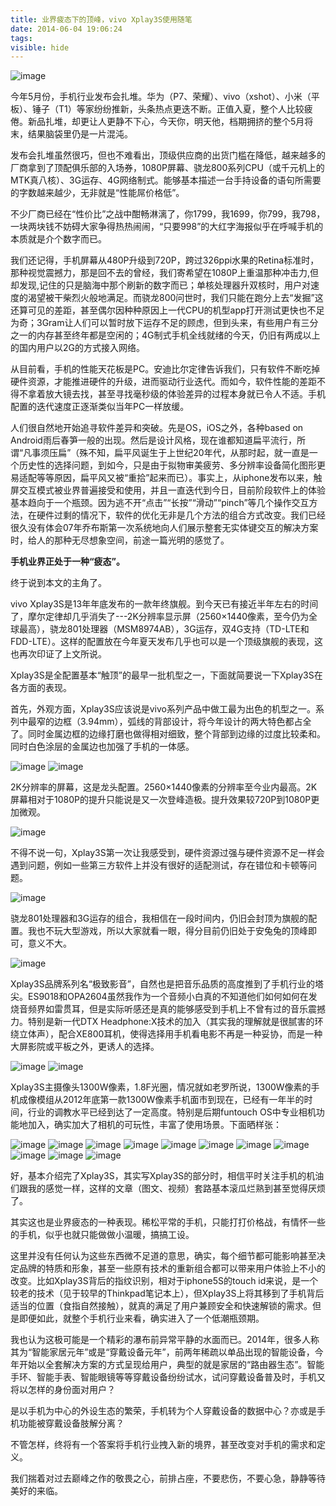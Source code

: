 ```yaml
---
title: 业界疲态下的顶峰，vivo Xplay3S使用随笔
date: 2014-06-04 19:06:24
tags:
visible: hide
---
```



![image](http://omho9kf1d.bkt.clouddn.com/0.jpg)


今年5月份，手机行业发布会扎堆。华为（P7、荣耀）、vivo（xshot）、小米（平板）、锤子（T1）等家纷纷推新，头条热点更迭不断。正值入夏，整个人比较疲倦。新品扎堆，却更让人更静不下心，今天你，明天他，档期拥挤的整个5月将末，结果脑袋里仍是一片混沌。

<!-- more -->

发布会扎堆虽然很巧，但也不难看出，顶级供应商的出货门槛在降低，越来越多的厂商拿到了顶配俱乐部的入场券，1080P屏幕、骁龙800系列CPU（或千元机上的MTK真八核）、3G运存、4G网络制式。能够基本描述一台手持设备的语句所需要的字数越来越少，无非就是“性能屌价格低”。

不少厂商已经在“性价比”之战中酣畅淋漓了，你1799，我1699，你799，我798，一块两块钱不妨碍大家争得热热闹闹，“只要998”的大红字海报似乎在呼喊手机的本质就是介个数字而已。

我们还记得，手机屏幕从480P升级到720P，跨过326ppi水果的Retina标准时，那种视觉震撼力，那是回不去的曾经，我们寄希望在1080P上重温那种冲击力,但却发现,记住的只是脑海中那个刷新的数字而已；单核处理器升双核时，用户对速度的渴望被干柴烈火般地满足。而骁龙800问世时，我们只能在跑分上去“发掘”这还算可见的差距，甚至偶尔因种种原因上一代CPU的机型app打开测试更快也不足为奇；3Gram让人们可以暂时放下运存不足的顾虑，但到头来，有些用户有三分之一的内存甚至终年都是空闲的；4G制式手机全线就绪的今天，仍旧有两成以上的国内用户以2G的方式接入网络。

从目前看，手机的性能天花板是PC。安迪比尔定律告诉我们，只有软件不断吃掉硬件资源，才能推进硬件的升级，进而驱动行业迭代。而如今，软件性能的差距不得不拿着放大镜去找，甚至寻找毫秒级的体验差异的过程本身就已令人不适。手机配置的迭代速度正逐渐类似当年PC一样放缓。

人们很自然地开始追寻软件差异和突破。先是OS，iOS之外，各种based on Android雨后春笋一般的出现。然后是设计风格，现在谁都知道扁平流行，所谓“凡事须压扁”（殊不知，扁平风诞生于上世纪20年代，从那时起，就一直是一个历史性的选择问题，到如今，只是由于拟物审美疲劳、多分辨率设备简化图形更易适配等等原因，扁平风又被“重拾”起来而已）。事实上，从iphone发布以来，触屏交互模式被业界普遍接受和使用，并且一直迭代到今日，目前阶段软件上的体验基本趋向于一个瓶颈。因为逃不开“点击”“长按”“滑动”“pinch”等几个操作交互方法，在硬件过剩的情况下，软件的优化无非是几个方法的组合方式改变。我们已经很久没有体会07年乔布斯第一次系统地向人们展示整套无实体键交互的解决方案时，给人的那种无尽想象空间，前途一篇光明的感觉了。

**手机业界正处于一种“疲态”。**

终于说到本文的主角了。

vivo Xplay3S是13年年底发布的一款年终旗舰。到今天已有接近半年左右的时间了，摩尔定律却几乎消失了---2K分辨率显示屏（2560×1440像素，至今仍为全球最高），骁龙801处理器（MSM8974AB），3G运存，双4G支持（TD-LTE和FDD-LTE）。这样的配置放在今年夏天发布几乎也可以是一个顶级旗舰的表现，这也再次印证了上文所说。

Xplay3S是全配置基本“触顶”的最早一批机型之一，下面就简要说一下Xplay3S在各方面的表现。

首先，外观方面，Xplay3S应该说是vivo系列产品中做工最为出色的机型之一。系列中最窄的边框（3.94mm），弧线的背部设计，将今年设计的两大特色都占全了。同时金属边框的边缘打磨也做得相对细致，整个背部到边缘的过度比较柔和。同时白色涂层的金属边也加强了手机的一体感。

![image](http://omho9kf1d.bkt.clouddn.com/1.jpg)
![image](http://omho9kf1d.bkt.clouddn.com/2.jpg)

2K分辨率的屏幕，这是龙头配置。2560×1440像素的分辨率至今业内最高。2K屏幕相对于1080P的提升只能说是又一次登峰造极。提升效果较720P到1080P更加微观。

![image](http://omho9kf1d.bkt.clouddn.com/3.jpg)

不得不说一句，Xplay3S第一次让我感受到，硬件资源过强与硬件资源不足一样会遇到问题，例如一些第三方软件上并没有很好的适配测试，存在错位和卡顿等问题。

![image](http://omho9kf1d.bkt.clouddn.com/4.jpg)

骁龙801处理器和3G运存的组合，我相信在一段时间内，仍旧会封顶为旗舰的配置。我也不玩大型游戏，所以大家就看一眼，得分目前仍旧处于安兔兔的顶峰即可，意义不大。

![image](http://omho9kf1d.bkt.clouddn.com/5.jpg)

Xplay3S品牌系列名“极致影音”，自然也是把音乐品质的高度推到了手机行业的塔尖。ES9018和OPA2604虽然我作为一个音频小白真的不知道他们如何如何在发烧音频界如雷贯耳，但是实际听感还是真的能够感受到手机上不曾有过的音乐震撼力。特别是新一代DTX Headphone:X技术的加入（其实我的理解就是很腻害的环绕立体声），配合XE800耳机，使得选择用手机看电影不再是一种妥协，而是一种大屏影院或平板之外，更诱人的选择。

![image](http://omho9kf1d.bkt.clouddn.com/6.jpg)
![image](http://omho9kf1d.bkt.clouddn.com/7.jpg)

Xplay3S主摄像头1300W像素，1.8F光圈，情况就如老罗所说，1300W像素的手机成像模组从2012年底第一款1300W像素手机面市到现在，已经有一年半的时间，行业的调教水平已经到达了一定高度。特别是后期funtouch OS中专业相机功能地加入，确实加大了相机的可玩性，丰富了使用场景。下面晒样张：

![image](http://omho9kf1d.bkt.clouddn.com/8.jpg)
![image](http://omho9kf1d.bkt.clouddn.com/9.jpg)
![image](http://omho9kf1d.bkt.clouddn.com/10.jpg)
![image](http://omho9kf1d.bkt.clouddn.com/11.jpg)
![image](http://omho9kf1d.bkt.clouddn.com/12.jpg)
![image](http://omho9kf1d.bkt.clouddn.com/13.jpg)
![image](http://omho9kf1d.bkt.clouddn.com/14.jpg)
![image](http://omho9kf1d.bkt.clouddn.com/15.jpg)
![image](http://omho9kf1d.bkt.clouddn.com/16.jpg)
![image](http://omho9kf1d.bkt.clouddn.com/17.jpg)
![image](http://omho9kf1d.bkt.clouddn.com/18.jpg)

好，基本介绍完了Xplay3S，其实写Xplay3S的部分时，相信平时关注手机的机油们跟我的感觉一样，这样的文章（图文、视频）套路基本滚瓜烂熟到甚至觉得厌烦了。

其实这也是业界疲态的一种表现。稀松平常的手机，只能打打价格战，有情怀一些的手机，似乎也就只能做做小温暖，搞搞工设。

这里并没有任何认为这些东西微不足道的意思，确实，每个细节都可能影响甚至决定品牌的特质和形象，甚至一些原有技术的重新组合都可以带来用户体验上不小的改变。比如Xplay3S背后的指纹识别，相对于iphone5S的touch id来说，是一个较老的技术（见于较早的Thinkpad笔记本上），但Xplay3S上将其移到了手机背后适当的位置（食指自然接触），就真的满足了用户兼顾安全和快速解锁的需求。但是即便如此，就整个手机行业来看，确实进入了一个低潮瓶颈期。

我也认为这极可能是一个精彩的瀑布前异常平静的水面而已。2014年，很多人称其为“智能家居元年”或是“穿戴设备元年”，前两年稀疏以单品出现的智能设备，今年开始以全套解决方案的方式呈现给用户，典型的就是家居的“路由器生态”。智能手环、智能手表、智能眼镜等等穿戴设备纷纷试水，试问穿戴设备普及时，手机又将以怎样的身份面对用户？

是以手机为中心的外设生态的繁荣，手机转为个人穿戴设备的数据中心？亦或是手机功能被穿戴设备肢解分离？

不管怎样，终将有一个答案将手机行业拽入新的境界，甚至改变对手机的需求和定义。

我们揣着对过去巅峰之作的敬畏之心，前排占座，不要悲伤，不要心急，静静等待美好的来临。